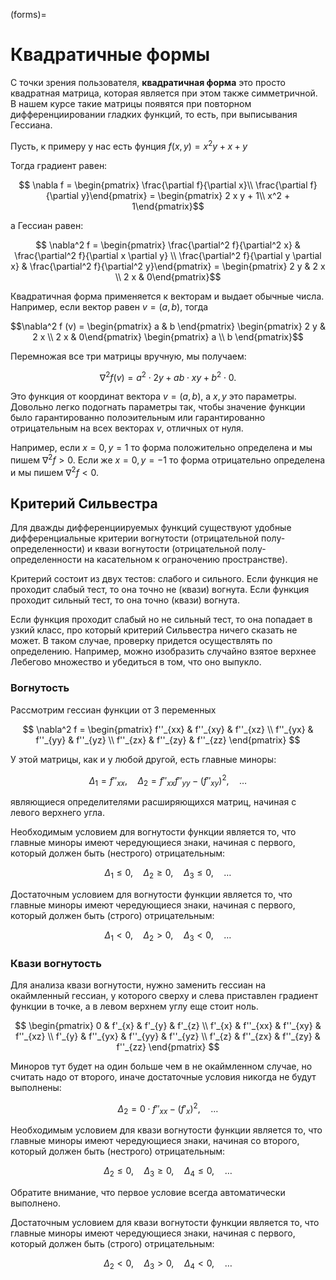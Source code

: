 (forms)=
# Квадратичные формы

С точки зрения пользователя, **квадратичная форма** это просто квадратная матрица, которая является при этом также симметричной. В нашем курсе такие матрицы появятся при повторном дифференциировании гладких функций, то есть, при выписывания Гессиана.

Пусть, к примеру у нас есть фунция $f(x, y) = x^2 y + x + y$ 

Тогда градиент равен:

$$ \nabla f = \begin{pmatrix} \frac{\partial f}{\partial x}\\ \frac{\partial f}{\partial y}\end{pmatrix} = \begin{pmatrix} 2 x y + 1\\ x^2 + 1\end{pmatrix}$$

а Гессиан равен:

$$ \nabla^2 f = \begin{pmatrix} \frac{\partial^2 f}{\partial^2 x} & \frac{\partial^2 f}{\partial x \partial y} \\ \frac{\partial^2 f}{\partial y \partial x} & \frac{\partial^2 f}{\partial^2 y}\end{pmatrix} = \begin{pmatrix} 2 y & 2 x \\ 2 x & 0\end{pmatrix}$$

Квадратичная форма применяется к векторам и выдает обычные числа. Например, если вектор равен $v=(a, b)$, тогда

$$\nabla^2 f (v) = \begin{pmatrix} a & b \end{pmatrix} \begin{pmatrix} 2 y & 2 x \\ 2 x & 0\end{pmatrix} \begin{pmatrix} a \\ b \end{pmatrix}$$

Перемножая все три матрицы вручную, мы получаем:

$$\nabla^2 f (v) = a^2 \cdot 2 y + a b \cdot x y + b^2 \cdot 0.$$

Это функция от координат вектора $v = (a,b)$, а $x, y$ это параметры. Довольно легко подогнать параметры так, чтобы значение функции было гарантированно полоэительным или гарантированно отрицательным на всех векторах $v$, отличных от нуля.

Например, если $x = 0, y = 1$ то форма положительно определена и мы пишем $\nabla^2 f > 0$. Если же $x = 0, y = -1$ то форма отрицательно определена и мы пишем $\nabla^2 f < 0$.

## Критерий Сильвестра

Для дважды дифференциируемых функций существуют удобные дифференциальные критерии вогнутости (отрицательной полу-определенности) и квази вогнутости (отрицательной полу-определенности на касательном к ограночению пространстве). 

Критерий состоит из двух тестов: слабого и сильного. Если функция не проходит слабый тест, то она точно не (квази) вогнута. Если функция проходит сильный тест, то она точно (квази) вогнута.

Если функция проходит слабый но не сильный тест, то она попадает в узкий класс, про который критерий Сильвестра ничего сказать не может. В таком случае, проверку придется осуществлять по определению. Например, можно изобразить случайно взятое верхнее Лебегово множество и убедиться в том, что оно выпукло.

### Вогнутость

Рассмотрим гессиан функции от 3 переменных

$$
\nabla^2 f = \begin{pmatrix} 
f''_{xx} & f''_{xy} & f''_{xz} \\
f''_{yx} & f''_{yy} & f''_{yz} \\
f''_{zx} & f''_{zy} & f''_{zz}
\end{pmatrix}
$$

У этой матрицы, как и у любой другой, есть главные миноры:

$$ \Delta_1 = f''_{xx}, \quad \Delta_2 = f''_{xx}f''_{yy}-(f''_{xy})^2, \quad \ldots$$

являющиеся определителями расширяющихся матриц, начиная с левого верхнего угла.

Необходимым условием для вогнутости функции является то, что главные миноры имеют чередующиеся знаки, начиная с первого, который должен быть (нестрого) отрицательным:

$$ \Delta_1 \leqslant 0, \quad \Delta_2 \geqslant 0, \quad \Delta_3 \leqslant 0,  \quad \ldots$$

Достаточным условием для вогнутости функции является то, что главные миноры имеют чередующиеся знаки, начиная с первого, который должен быть (строго) отрицательным:

$$ \Delta_1 < 0, \quad \Delta_2 > 0, \quad \Delta_3 < 0, \quad \ldots$$

### Квази вогнутость

Для анализа квази вогнутости, нужно заменить гессиан на окаймленный гессиан, у которого сверху и слева приставлен градиент функции в точке, а в левом верхнем углу еще стоит ноль.

$$
\begin{pmatrix} 
0 & f'_{x} & f'_{y} & f'_{z} \\
f'_{x} & f''_{xx} & f''_{xy} & f''_{xz} \\
f'_{y} & f''_{yx} & f''_{yy} & f''_{yz} \\
f'_{z} & f''_{zx} & f''_{zy} & f''_{zz}
\end{pmatrix}
$$

Миноров тут будет на один больше чем в не окаймленном случае, но считать надо от второго, иначе достаточные условия никогда не будут выполнены:

$$ \Delta_2 = 0 \cdot f''_{xx} -(f'_{x})^2, \quad \ldots$$

Необходимым условием для квази вогнутости функции является то, что главные миноры имеют чередующиеся знаки, начиная со второго, который должен быть (нестрого) отрицательным:

$$ \Delta_2 \leqslant 0, \quad \Delta_3 \geqslant 0, \quad \Delta_4 \leqslant 0,  \quad \ldots$$

Обратите внимание, что первое условие всегда автоматически выполнено.

Достаточным условием для квази вогнутости функции является то, что главные миноры имеют чередующиеся знаки, начиная с первого, который должен быть (строго) отрицательным:

$$ \Delta_2 < 0, \quad \Delta_3 > 0, \quad \Delta_4 < 0, \quad \ldots$$